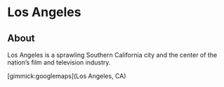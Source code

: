 # Los Angeles

## About

Los Angeles is a sprawling Southern California city and the center of the nation’s film and television industry.

[gimmick:googlemaps](Los Angeles, CA)
